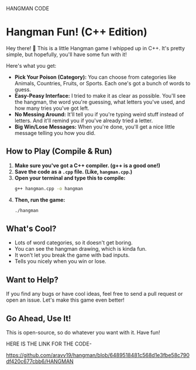 HANGMAN CODE 
# Hangman Fun! (C++ Edition)

Hey there! 👋 This is a little Hangman game I whipped up in C++. It's pretty simple, but hopefully, you'll have some fun with it!

Here's what you get:

* **Pick Your Poison (Category):** You can choose from categories like Animals, Countries, Fruits, or Sports. Each one's got a bunch of words to guess.
* **Easy-Peasy Interface:** I tried to make it as clear as possible. You'll see the hangman, the word you're guessing, what letters you've used, and how many tries you've got left.
* **No Messing Around:** It'll tell you if you're typing weird stuff instead of letters. And it'll remind you if you've already tried a letter.
* **Big Win/Lose Messages:** When you're done, you'll get a nice little message telling you how you did.

## How to Play (Compile & Run)

1.  **Make sure you've got a C++ compiler. (g++ is a good one!)**
2.  **Save the code as a `.cpp` file. (Like, `hangman.cpp`.)**
3.  **Open your terminal and type this to compile:**
    ```bash
    g++ hangman.cpp -o hangman
    ```
4.  **Then, run the game:**
    ```bash
    ./hangman
    ```

## What's Cool?

* Lots of word categories, so it doesn't get boring.
* You can see the hangman drawing, which is kinda fun.
* It won't let you break the game with bad inputs.
* Tells you nicely when you win or lose.

## Want to Help?

If you find any bugs or have cool ideas, feel free to send a pull request or open an issue. Let's make this game even better!

## Go Ahead, Use It!

This is open-source, so do whatever you want with it. Have fun!

HERE IS THE LINK FOR THE CODE-

https://github.com/aravv19/hangman/blob/6489518481c568d1e3fbe58c790df420c677cbb6/HANGMAN
